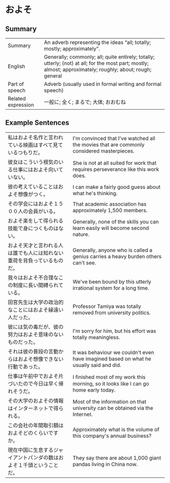 # およそ

## Summary

<table><tr>   <td>Summary</td>   <td>An adverb representing the ideas “all; totally; mostly; approximately”.</td></tr><tr>   <td>English</td>   <td>Generally; commonly; all; quite entirely; totally; utterly; (not) at all; for the most part; mostly; almost; approximately; roughly; about; rough; general</td></tr><tr>   <td>Part of speech</td>   <td>Adverb (usually used in formal writing and formal speech)</td></tr><tr>   <td>Related expression</td>   <td>一般に; 全く; まるで; 大体; おおむね</td></tr></table>

## Example Sentences

<table><tr>   <td>私はおよそ名作と言われている映画はすべて見ているつもりだ。</td>   <td>I'm convinced that I've watched all the movies that are commonly considered masterpieces.</td></tr><tr>   <td>彼女はこういう根気のいる仕事にはおよそ向いていない。</td>   <td>She is not at all suited for work that requires perseverance like this work does.</td></tr><tr>   <td>彼の考えていることはおよそ想像がつく。</td>   <td>I can make a fairly good guess about what he's thinking.</td></tr><tr>   <td>その学会にはおよそ１５００人の会員がいる。</td>   <td>That academic association has approximately 1,500 members.</td></tr><tr>   <td>およそ楽をして得られる技能で身につくものはない。</td>   <td>Generally, none of the skills you can learn easily will become second nature.</td></tr><tr>   <td>およそ天才と言われる人は誰でも人には知れない重荷を背負っているものだ。</td>   <td>Generally, anyone who is called a genius carries a heavy burden others can't see.</td></tr><tr>   <td>我々はおよそ不合理なこの制度に長い間縛られている。</td>   <td>We've been bound by this utterly irrational system for a long time.</td></tr><tr>   <td>田宮先生は大学の政治的なことにはおよそ縁遠い人だった。</td>   <td>Professor Tamiya was totally removed from university politics.</td></tr><tr>   <td>彼には気の毒だが、彼の努力はおよそ意味のないものだった。</td>   <td>I'm sorry for him, but his effort was totally meaningless.</td></tr><tr>   <td>それは彼の普段の言動からはおよそ想像できない行動であった。</td>   <td>It was behaviour we couldn't even have imagined based on what he usually said and did.</td></tr><tr>   <td>仕事は午前中でおよそ片づいたので今日は早く帰れそうだ。</td>   <td>I ﬁnished most of my work this morning, so it looks like I can go home early today.</td></tr><tr>   <td>その大学のおよその情報はインターネットで得られる。</td>   <td>Most of the information on that university can be obtained via the Internet.</td></tr><tr>   <td>この会社の年間取引額はおよそどのくらいですか。</td>   <td>Approximately what is the volume of this company's annual business?</td></tr><tr>   <td>現在中国に生息するジャイアントパンダの数はおよそ１千頭ということだ。</td>   <td>They say there are about 1,000 giant pandas living in China now.</td></tr></table>

